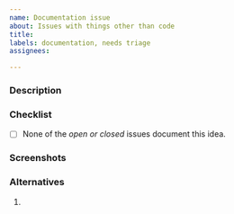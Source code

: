 ```yaml
---
name: Documentation issue
about: Issues with things other than code
title:
labels: documentation, needs triage
assignees:

---
```


### Description
<!--
A clear and concise description of what the idea is.
-->

### Checklist
<!-- You do not have to answer "yes" to all of these to suggest an idea. -->
- [ ] None of the *open or closed* issues document this idea.

### Screenshots
<!-- Add screenshots to help explain your idea. -->

### Alternatives
<!-- Alternative implementations of this idea -->
1.
